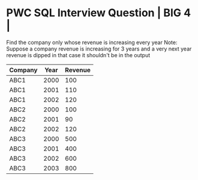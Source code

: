 # PWC SQL Interview Question | BIG 4 |

Find the company only whose revenue is increasing every year
Note: Suppose a company revenue is increasing for 3 years and a very next year revenue is dipped in that case it shouldn't be in the output

| Company |  Year  | Revenue |
|---------|-------|---------|
|   ABC1  |  2000 |   100   |
|   ABC1  |  2001 |   110   |
|   ABC1  |  2002 |   120   |
|   ABC2  |  2000 |   100   |
|   ABC2  |  2001 |    90   |
|   ABC2  |  2002 |   120   |
|   ABC3  |  2000 |   500   |
|   ABC3  |  2001 |   400   |
|   ABC3  |  2002 |   600   |
|   ABC3  |  2003 |   800   |
